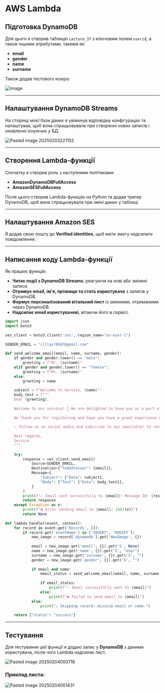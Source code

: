 # AWS Lambda

## Підготовка DynamoDB

Для цього я створив таблицю `Lecture_37` з ключовим полем `userid`, а також іншими атрибутами, такими як:

- **email**
- **gender**
- **name**
- **surname**

Також додав тестового юзера:

![image](https://github.com/user-attachments/assets/213faf0a-b392-444b-bdda-33637f216f8b)

---

## Налаштування DynamoDB Streams

На сторінці моєї бази даних я увімкнув відповідну конфігурацію та налаштував, щоб вона спрацьовувала при створенні нових записів і оновленні існуючих у БД.

![Pasted image 20250203221152](https://github.com/user-attachments/assets/4c99e601-5e31-4c12-90e9-6aba5608f1b8)

---

## Створення Lambda-функції

Спочатку я створив роль з наступними політиками:

- **AmazonDynamoDBFullAccess**
- **AmazonSESFullAccess**

Після цього створив Lambda-функцію на Python та додав тригер DynamoDB, щоб вона спрацьовувала при зміні даних у таблиці.

---

## Налаштування Amazon SES

Я додав свою пошту до **Verified identities**, щоб мати змогу надсилати повідомлення.

---

## Написання коду Lambda-функції

Як працює функція:

- **Читає події з DynamoDB Streams**, реагуючи на нові або змінені записи.
- **Отримує email, ім'я, прізвище та стать користувача** з записів у DynamoDB.
- **Формує персоналізований вітальний лист** із змінними, отриманими через DynamoDB.
- **Надсилає email користувачеві**, вітаючи його в сервісі.

```python
import json
import boto3
  
ses_client = boto3.client('ses', region_name="us-east-1")
  
SENDER_EMAIL = "illlas70587@gmail.com"
  
def send_welcome_email(email, name, surname, gender):
    if gender and gender.lower() == "male":
        greeting = f"Mr. {surname}"
    elif gender and gender.lower() == "female":
        greeting = f"Ms. {surname}"
    else:
        greeting = name
  
    subject = f"Welcome to Service, {name}!"
    body_text = f"""
    Dear {greeting},
  
    Welcome to our service! 🎉 We are delighted to have you as a part of our community.
  
    We thank you for registering and hope you have a great experience using our platform.
  
    ✨ Follow us on social media and subscribe to our newsletter to receive the latest updates, exclusive offers, and insights.
  
    Best regards,
    Service
    """
  
    try:
        response = ses_client.send_email(
            Source=SENDER_EMAIL,
            Destination={"ToAddresses": [email]},
            Message={
                "Subject": {"Data": subject},
                "Body": {"Text": {"Data": body_text}},
            }
        )
        print(f"✅ Email sent successfully to {email}! Message ID: {response['MessageId']}")
        return response
    except Exception as e:
        print(f"❌ Error sending email to {email}: {str(e)}")
        return None
  
def lambda_handler(event, context):    
    for record in event.get('Records', []):
        if record.get('eventName') in ['INSERT', 'MODIFY']:
            new_image = record['dynamodb'].get('NewImage', {})
  
            email = new_image.get('email', {}).get('S', None)
            name = new_image.get('name', {}).get('S', "User")
            surname = new_image.get('surname', {}).get('S', "")
            gender = new_image.get('gender', {}).get('S', "")
  
            if email and name:
                email_status = send_welcome_email(email, name, surname, gender)
  
                if email_status:
                    print(f"✅ Email successfully sent to {email}")
                else:
                    print(f"❌ Failed to send email to {email}")
            else:
                print("⚠️ Skipping record: missing email or name.")
  
    return {"status": "success"}
```

---

## Тестування

Для тестування цієї функції я додаю запис у **DynamoDB** з даними користувача, після чого Lambda надсилає лист.

![Pasted image 20250204000718](https://github.com/user-attachments/assets/7989d34c-9b54-4c69-bd51-3892233d34b4)

### Приклад листа:

![Pasted image 20250204001431](https://github.com/user-attachments/assets/82c42411-dfad-4bf2-8e61-83619cc8eefb)
